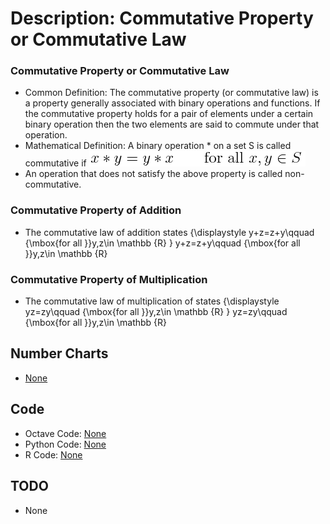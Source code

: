 # Description: Commutative Property or Commutative Law

### Commutative Property or Commutative Law
- Common Definition: The commutative property (or commutative law) is a property generally associated with binary 
  operations and functions. If the commutative property holds for a pair of elements under a certain binary operation 
  then the two elements are said to commute under that operation. 
- Mathematical Definition: A binary operation * on a set S is called commutative if
![Commutative Addition](../../code/latex/images/P001_Algebra_CommutativeProperty_01_Addition.png)
- An operation that does not satisfy the above property is called non-commutative.

### Commutative Property of Addition
- The commutative law of addition states
{\displaystyle y+z=z+y\qquad {\mbox{for all }}y,z\in \mathbb {R} } y+z=z+y\qquad {\mbox{for all }}y,z\in \mathbb {R} 

### Commutative Property of Multiplication
- The commutative law of multiplication of states
{\displaystyle yz=zy\qquad {\mbox{for all }}y,z\in \mathbb {R} } yz=zy\qquad {\mbox{for all }}y,z\in \mathbb {R} 

## Number Charts
* [None](#0)

## Code
* Octave Code: [None](#0)
* Python Code: [None](#0)
* R Code: [None](#0)

## TODO
- None
